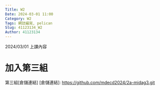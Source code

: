 ```yaml
---
Title: W2
Date: 2024-03-01 11:00
Category: W2
Tags: 網誌編寫, pelican
Slug: 41123134_W2
Author: 41123134
---
```


2024/03/01 上課內容

<!-- PELICAN_END_SUMMARY -->

# 加入第三組
第三組[倉儲連結]
[倉儲連結]: https://github.com/mdecd2024/2a-midag3.git

